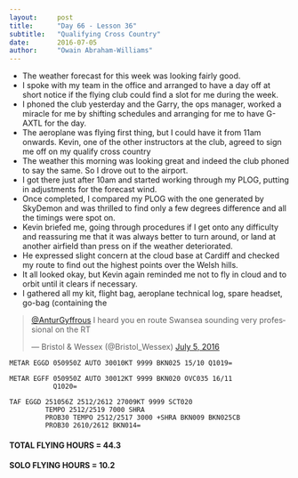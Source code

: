 ```yaml
---
layout:     post
title:      "Day 66 - Lesson 36"
subtitle:   "Qualifying Cross Country"
date:       2016-07-05
author:     "Owain Abraham-Williams"
---
```


 * The weather forecast for this week was looking fairly good.
 * I spoke with my team in the office and arranged to have a day off at short notice if the flying club could find a slot for me during the week.
 * I phoned the club yesterday and the Garry, the ops manager, worked a miracle for me by shifting schedules and arranging for me to have G-AXTL for the day.
 * The aeroplane was flying first thing, but I could have it from 11am onwards. Kevin, one of the other instructors at the club, agreed to sign me off on my qualify cross country
 * The weather this morning was looking great and indeed the club phoned to say the same. So I drove out to the airport.
 * I got there just after 10am and started working through my PLOG, putting in adjustments for the forecast wind.
 * Once completed, I compared my PLOG with the one generated by SkyDemon and was thrilled to find only a few degrees difference and all the timings were spot on.
 * Kevin briefed me, going through procedures if I get onto any difficulty and reassuring me that it was always better to turn around, or land at another airfield than press on if the weather deteriorated.
 * He expressed slight concern at the cloud base at Cardiff and checked my route to find out the highest points over the Welsh hills.
 * It all looked okay, but Kevin again reminded me not to fly in cloud and to orbit until it clears if necessary.
 * I gathered all my kit, flight bag, aeroplane technical log, spare headset, go-bag (containing the 

<blockquote class="twitter-tweet" data-conversation="none" data-lang="en"><p lang="en" dir="ltr"><a href="https://twitter.com/AnturGyffrous">@AnturGyffrous</a> I heard you en route Swansea sounding very professional on the RT</p>&mdash; Bristol &amp; Wessex (@Bristol_Wessex) <a href="https://twitter.com/Bristol_Wessex/status/750393635435339776">July 5, 2016</a></blockquote>
<script async src="//platform.twitter.com/widgets.js" charset="utf-8"></script>

    METAR EGGD 050950Z AUTO 30010KT 9999 BKN025 15/10 Q1019=

    METAR EGFF 050950Z AUTO 30012KT 9999 BKN020 OVC035 16/11
               Q1020=

    TAF EGGD 251056Z 2512/2612 27009KT 9999 SCT020
             TEMPO 2512/2519 7000 SHRA
             PROB30 TEMPO 2512/2517 3000 +SHRA BKN009 BKN025CB
             PROB30 2610/2612 BKN014=

#### TOTAL FLYING HOURS = 44.3

#### SOLO FLYING HOURS = 10.2